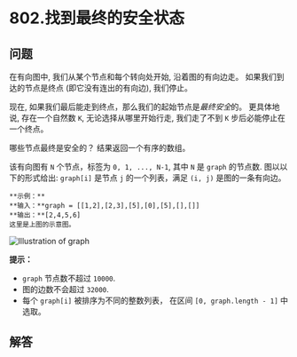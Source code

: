 # 802.找到最终的安全状态

## 问题

在有向图中, 我们从某个节点和每个转向处开始, 沿着图的有向边走。 如果我们到达的节点是终点 (即它没有连出的有向边), 我们停止。

现在, 如果我们最后能走到终点，那么我们的起始节点是*最终安全*的。 更具体地说, 存在一个自然数 `K`, 无论选择从哪里开始行走, 我们走了不到 `K` 步后必能停止在一个终点。

哪些节点最终是安全的？ 结果返回一个有序的数组。

该有向图有 `N` 个节点，标签为 `0, 1, ..., N-1`, 其中 `N` 是 `graph` 的节点数. 图以以下的形式给出: `graph[i]` 是节点 `j` 的一个列表，满足 `(i, j)` 是图的一条有向边。

```
**示例：**
**输入：**graph = [[1,2],[2,3],[5],[0],[5],[],[]]
**输出：**[2,4,5,6]
这里是上图的示意图。

```

![Illustration of graph](https://s3-lc-upload.s3.amazonaws.com/uploads/2018/03/17/picture1.png)

**提示：**

* `graph` 节点数不超过 `10000`.
* 图的边数不会超过 `32000`.
* 每个 `graph[i]` 被排序为不同的整数列表， 在区间 `[0, graph.length - 1]` 中选取。



## 解答

